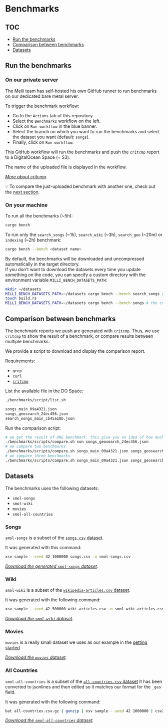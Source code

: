 Benchmarks
==========

## TOC

- [Run the benchmarks](#run-the-benchmarks)
- [Comparison between benchmarks](#comparison-between-benchmarks)
- [Datasets](#datasets)

## Run the benchmarks

### On our private server

The Meili team has self-hosted his own GitHub runner to run benchmarks on our dedicated bare metal server.

To trigger the benchmark workflow:
- Go to the `Actions` tab of this repository.
- Select the `Benchmarks` workflow on the left.
- Click on `Run workflow` in the blue banner.
- Select the branch on which you want to run the benchmarks and select the dataset you want (default: `songs`).
- Finally, click on `Run workflow`.

This GitHub workflow will run the benchmarks and push the `critcmp` report to a DigitalOcean Space (= S3).

The name of the uploaded file is displayed in the workflow.

_[More about critcmp](https://github.com/BurntSushi/critcmp)._

💡 To compare the just-uploaded benchmark with another one, check out the [next section](#comparison-between-benchmarks).

### On your machine

To run all the benchmarks (~5h):

```bash
cargo bench
```

To run only the `search_songs` (~1h), `search_wiki` (~3h), `search_geo` (~20m) or `indexing` (~2h) benchmark:

```bash
cargo bench --bench <dataset name>
```

By default, the benchmarks will be downloaded and uncompressed automatically in the target directory.<br>
If you don't want to download the datasets every time you update something on the code, you can specify a custom directory with the environment variable `MILLI_BENCH_DATASETS_PATH`:

```bash
mkdir ~/datasets
MILLI_BENCH_DATASETS_PATH=~/datasets cargo bench --bench search_songs # the four datasets are downloaded
touch build.rs
MILLI_BENCH_DATASETS_PATH=~/datasets cargo bench --bench songs # the code is compiled again but the datasets are not downloaded
```

## Comparison between benchmarks

The benchmark reports we push are generated with `critcmp`. Thus, we use `critcmp` to show the result of a benchmark, or compare results between multiple benchmarks.

We provide a script to download and display the comparison report.

Requirements:
- `grep`
- `curl`
- [`critcmp`](https://github.com/BurntSushi/critcmp)

List the available file in the DO Space:

```bash
./benchmarks/script/list.sh
```
```bash
songs_main_09a4321.json
songs_geosearch_24ec456.json
search_songs_main_cb45a10b.json
```

Run the comparison script:

```bash
# we get the result of ONE benchmark, this give you an idea of how much time an operation took
./benchmarks/scripts/compare.sh son songs_geosearch_24ec456.json
# we compare two benchmarks
./benchmarks/scripts/compare.sh songs_main_09a4321.json songs_geosearch_24ec456.json
# we compare three benchmarks
./benchmarks/scripts/compare.sh songs_main_09a4321.json songs_geosearch_24ec456.json search_songs_main_cb45a10b.json
```

## Datasets

The benchmarks uses the following datasets:
- `smol-songs`
- `smol-wiki`
- `movies`
- `smol-all-countries`

### Songs

`smol-songs` is a subset of the [`songs.csv` dataset](https://milli-benchmarks.fra1.digitaloceanspaces.com/datasets/songs.csv.gz).

It was generated with this command:

```bash
xsv sample --seed 42 1000000 songs.csv -o smol-songs.csv
```

_[Download the generated `smol-songs` dataset](https://milli-benchmarks.fra1.digitaloceanspaces.com/datasets/smol-songs.csv.gz)._

### Wiki

`smol-wiki` is a subset of the [`wikipedia-articles.csv` dataset](https://milli-benchmarks.fra1.digitaloceanspaces.com/datasets/wiki-articles.csv.gz).

It was generated with the following command:

```bash
xsv sample --seed 42 500000 wiki-articles.csv -o smol-wiki-articles.csv
```

_[Download the `smol-wiki` dataset](https://milli-benchmarks.fra1.digitaloceanspaces.com/datasets/smol-wiki-articles.csv.gz)._

### Movies

`movies` is a really small dataset we uses as our example in the [getting started](https://docs.meilisearch.com/learn/getting_started/)

_[Download the `movies` dataset](https://docs.meilisearch.com/movies.json)._


### All Countries

`smol-all-countries` is a subset of the [`all-countries.csv` dataset](https://milli-benchmarks.fra1.digitaloceanspaces.com/datasets/all-countries.csv.gz)
It has been converted to jsonlines and then edited so it matches our format for the `_geo` field.

It was generated with the following command:
```bash
bat all-countries.csv.gz | gunzip | xsv sample --seed 42 1000000 | csv2json-lite | sd '"latitude":"(.*?)","longitude":"(.*?)"' '"_geo": { "lat": $1, "lng": $2 }' | sd '\[|\]|,$' '' | gzip > smol-all-countries.jsonl.gz
```

_[Download the `smol-all-countries` dataset](https://milli-benchmarks.fra1.digitaloceanspaces.com/datasets/smol-all-countries.jsonl.gz)._

